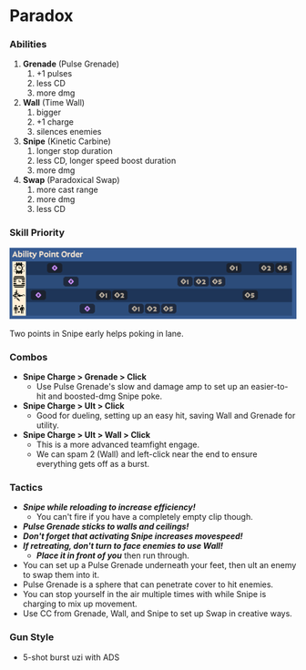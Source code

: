 # Paradox

### Abilities
1. **Grenade** (Pulse Grenade)
   1. +1 pulses
   2. less CD
   3. more dmg
2. **Wall** (Time Wall)
   1. bigger
   2. +1 charge
   3. silences enemies
3. **Snipe** (Kinetic Carbine)
   1. longer stop duration
   2. less CD, longer speed boost duration
   3. more dmg
4. **Swap** (Paradoxical Swap)
   1. more cast range
   2. more dmg
   3. less CD

### Skill Priority
<p align="center">
  <img src="paradox-apo.png" alt="logo"/>
</p>

Two points in Snipe early helps poking in lane.

### Combos
- **Snipe Charge > Grenade  > Click**
  - Use Pulse Grenade's slow and damage amp to set up an easier-to-hit and boosted-dmg Snipe poke.
- **Snipe Charge > Ult > Click**
  - Good for dueling, setting up an easy hit, saving Wall and Grenade for utility.
- **Snipe Charge > Ult > Wall > Click**
  - This is a more advanced teamfight engage.
  - We can spam 2 (Wall) and left-click near the end to ensure everything gets off as a burst.

### Tactics
- ***Snipe while reloading to increase efficiency!***
  - You can't fire if you have a completely empty clip though.
- ***Pulse Grenade sticks to walls and ceilings!***
- ***Don't forget that activating Snipe increases movespeed!***
- ***If retreating, don't turn to face enemies to use Wall!***
  - ***Place it in front of you*** then run through.
- You can set up a Pulse Grenade underneath your feet, then ult an enemy to swap them into it.
- Pulse Grenade is a sphere that can penetrate cover to hit enemies.
- You can stop yourself in the air multiple times with while Snipe is charging to mix up movement.
- Use CC from Grenade, Wall, and Snipe to set up Swap in creative ways.

### Gun Style
- 5-shot burst uzi with ADS